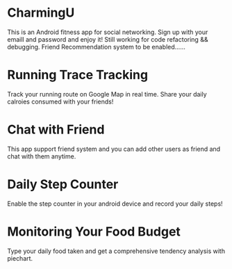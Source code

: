 # CharmingU

This is an Android fitness app for social networking. Sign up with your emaill and password and enjoy it! Still working for code refactoring && debugging.
Friend Recommendation system to be enabled......


# Running Trace Tracking

Track your running route on Google Map in real time. Share your daily calroies consumed with your friends!

# Chat with Friend 

This app support friend system and you can add other users as friend and chat with them anytime.

# Daily Step Counter

Enable the step counter in your android device and record your daily steps! 

# Monitoring Your Food Budget

Type your daily food taken and get a comprehensive tendency analysis with piechart.



